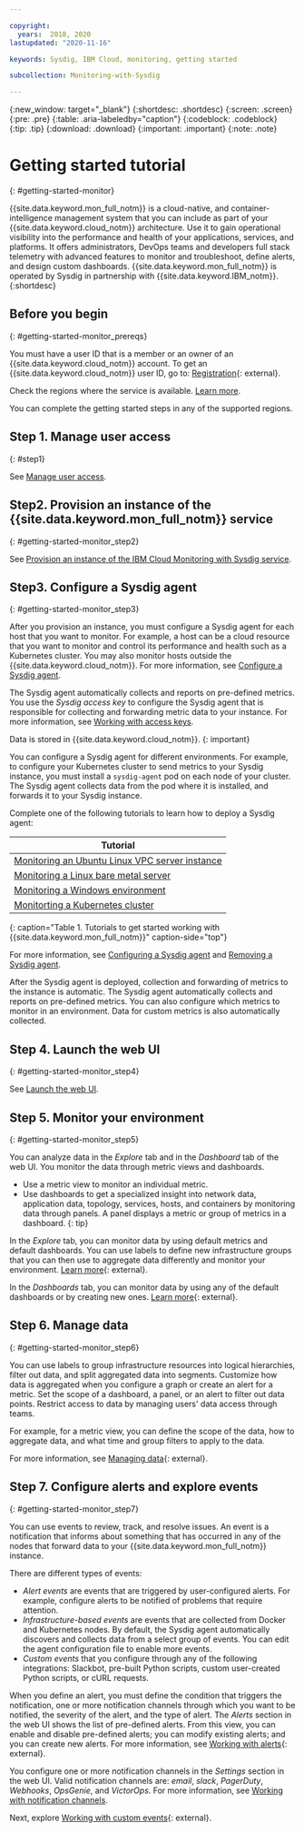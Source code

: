 ```yaml
---

copyright:
  years:  2018, 2020
lastupdated: "2020-11-16"

keywords: Sysdig, IBM Cloud, monitoring, getting started

subcollection: Monitoring-with-Sysdig

---
```


{:new_window: target="_blank"}
{:shortdesc: .shortdesc}
{:screen: .screen}
{:pre: .pre}
{:table: .aria-labeledby="caption"}
{:codeblock: .codeblock}
{:tip: .tip}
{:download: .download}
{:important: .important}
{:note: .note}


# Getting started tutorial
{: #getting-started-monitor}

{{site.data.keyword.mon_full_notm}} is a cloud-native, and container-intelligence management system that you can include as part of your {{site.data.keyword.cloud_notm}} architecture. Use it to gain operational visibility into the performance and health of your applications, services, and platforms. It offers administrators, DevOps teams and developers full stack telemetry with advanced features to monitor and troubleshoot, define alerts, and design custom dashboards. {{site.data.keyword.mon_full_notm}} is operated by Sysdig in partnership with {{site.data.keyword.IBM_notm}}.
{:shortdesc}



## Before you begin
{: #getting-started-monitor_prereqs}

You must have a user ID that is a member or an owner of an {{site.data.keyword.cloud_notm}} account. To get an {{site.data.keyword.cloud_notm}} user ID, go to: [Registration](https://cloud.ibm.com/login){: external}.

Check the regions where the service is available. [Learn more](/docs/Monitoring-with-Sysdig?topic=Monitoring-with-Sysdig-endpoints#endpoints_regions).

You can complete the getting started steps in any of the supported regions.


## Step 1. Manage user access
{: #step1}

See [Manage user access](/docs/Monitoring-with-Sysdig?topic=Monitoring-with-Sysdig-getting-started#getting-started-step1).

## Step2. Provision an instance of the {{site.data.keyword.mon_full_notm}} service
{: #getting-started-monitor_step2}

See [Provision an instance of the IBM Cloud Monitoring with Sysdig service](/docs/Monitoring-with-Sysdig?topic=Monitoring-with-Sysdig-provision).

## Step3. Configure a Sysdig agent
{: #getting-started-monitor_step3}

After you provision an instance, you must configure a Sysdig agent for each host that you want to monitor. For example, a host can be a cloud resource that you want to monitor and control its performance and health such as a Kubernetes cluster. You may also monitor hosts outside the {{site.data.keyword.cloud_notm}}. For more information, see [Configure a Sysdig agent](/docs/Monitoring-with-Sysdig?topic=Monitoring-with-Sysdig-config_agent).

The Sysdig agent automatically collects and reports on pre-defined metrics. You use the *Sysdig access key* to configure the Sysdig agent that is responsible for collecting and forwarding metric data to your instance. For more information, see [Working with access keys](/docs/Monitoring-with-Sysdig?topic=Monitoring-with-Sysdig-access_key#access_key).

Data is stored in {{site.data.keyword.cloud_notm}}.
{: important}

You can configure a Sysdig agent for different environments. For example, to configure your Kubernetes cluster to send metrics to your Sysdig instance, you must install a `sysdig-agent` pod on each node of your cluster. The Sysdig agent collects data from the pod where it is installed, and forwards it to your Sysdig instance.

Complete one of the following tutorials to learn how to deploy a Sysdig agent:

|	Tutorial                        | 
|---------------------------------|
| [Monitoring an Ubuntu Linux VPC server instance](/docs/Monitoring-with-Sysdig?topic=Monitoring-with-Sysdig-ubuntu#ubuntu) |
| [Monitoring a Linux bare metal server](/docs/Monitoring-with-Sysdig?topic=Monitoring-with-Sysdig-baremetal_linux) | 
| [Monitoring a Windows environment](/docs/Monitoring-with-Sysdig?topic=Monitoring-with-Sysdig-windows) |
| [Monitorting a Kubernetes cluster](/docs/Monitoring-with-Sysdig?topic=Monitoring-with-Sysdig-kubernetes_cluster) | 
{: caption="Table 1. Tutorials to get started working with {{site.data.keyword.mon_full_notm}}" caption-side="top"} 

For more information, see [Configuring a Sysdig agent](/docs/Monitoring-with-Sysdig?topic=Monitoring-with-Sysdig-config_agent) and [Removing a Sysdig agent](/docs/Monitoring-with-Sysdig?topic=Monitoring-with-Sysdig-remove_agent).

After the Sysdig agent is deployed, collection and forwarding of metrics to the instance is automatic. The Sysdig agent automatically collects and reports on pre-defined metrics. You can also configure which metrics to monitor in an environment. Data for custom metrics is also automatically collected.


## Step 4. Launch the web UI
{: #getting-started-monitor_step4}

See [Launch the web UI](/docs/Monitoring-with-Sysdig?topic=Monitoring-with-Sysdig-launch).

## Step 5. Monitor your environment
{: #getting-started-monitor_step5}

You can analyze data in the *Explore* tab and in the *Dashboard* tab of the web UI. You monitor the data through metric views and dashboards. 

* Use a metric view to monitor an individual metric.
* Use dashboards to get a specialized insight into network data, application data, topology, services, hosts, and containers by monitoring data through panels. A panel displays a metric or group of metrics in a dashboard.
{: tip}

In the *Explore* tab, you can monitor data by using default metrics and default dashboards. You can use labels to define new infrastructure groups that you can then use to aggregate data differently and monitor your environment. [Learn more](https://docs.sysdig.com/en/explore-interface.html){: external}.

In the *Dashboards* tab, you can monitor data by using any of the default dashboards or by creating new ones. [Learn more](https://docs.sysdig.com/en/dashboards.html){: external}.



## Step 6. Manage data
{: #getting-started-monitor_step6}

You can use labels to group infrastructure resources into logical hierarchies, filter out data, and split aggregated data into segments. Customize how data is aggregated when you configure a graph or create an alert for a metric. Set the scope of a dashboard, a panel, or an alert to filter out data points. Restrict access to data by managing users' data access through teams. 

For example, for a metric view, you can define the scope of the data, how to aggregate data, and what time and group filters to apply to the data. 

For more information, see [Managing data](https://docs.sysdig.com/en/metrics.html){: external}.



## Step 7. Configure alerts and explore events
{: #getting-started-monitor_step7}

You can use events to review, track, and resolve issues. An event is a notification that informs about something that has occurred in any of the nodes that forward data to your {{site.data.keyword.mon_full_notm}} instance. 

There are different types of events: 

* *Alert events* are events that are triggered by user-configured alerts. For example, configure alerts to be notified of problems that require attention. 
* *Infrastructure-based events* are events that are collected from Docker and Kubernetes nodes. By default, the Sysdig agent automatically discovers and collects data from a select group of events. You can edit the agent configuration file to enable more events.
* *Custom events* that you configure through any of the following integrations: Slackbot, pre-built Python scripts, custom user-created Python scripts, or cURL requests.

When you define an alert, you must define the condition that triggers the notification, one or more notification channels through which you want to be notified, the severity of the alert, and the type of alert. The *Alerts* section in the web UI shows the list of pre-defined alerts. From this view, you can enable and disable pre-defined alerts; you can modify existing alerts; and you can create new alerts. For more information, see [Working with alerts](https://docs.sysdig.com/en/alerts.html){: external}.

You configure one or more notification channels in the *Settings* section in the web UI. Valid notification channels are: *email*, *slack*, *PagerDuty*, *Webhooks*, *OpsGenie*, and *VictorOps*. For more information, see [Working with notification channels](/docs/Monitoring-with-Sysdig?topic=Monitoring-with-Sysdig-notifications).

Next, explore [Working with custom events](https://docs.sysdig.com/en/events.html){: external}.


